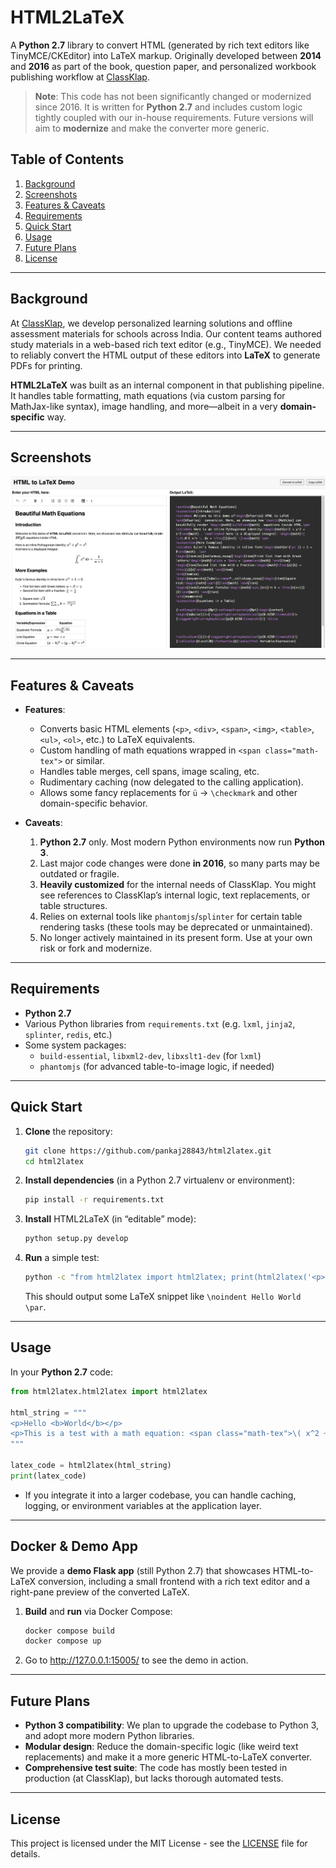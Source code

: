 # HTML2LaTeX

A **Python 2.7** library to convert HTML (generated by rich text editors like TinyMCE/CKEditor) into LaTeX markup. Originally developed between **2014** and **2016** as part of the book, question paper, and personalized workbook publishing workflow at [ClassKlap](https://www.classklap.com/).

> **Note**: This code has not been significantly changed or modernized since 2016. It is written for **Python 2.7** and includes custom logic tightly coupled with our in-house requirements. Future versions will aim to **modernize** and make the converter more generic.

## Table of Contents

1. [Background](#background)
2. [Screenshots](#screenshots)
3. [Features & Caveats](#features--caveats)
4. [Requirements](#requirements)
5. [Quick Start](#quick-start)
6. [Usage](#usage)
7. [Future Plans](#future-plans)
8. [License](#license)

---

## Background

At [ClassKlap](https://www.classklap.com/), we develop personalized learning solutions and offline assessment materials for schools across India. Our content teams authored study materials in a web-based rich text editor (e.g., TinyMCE). We needed to reliably convert the HTML output of these editors into **LaTeX** to generate PDFs for printing.

**HTML2LaTeX** was built as an internal component in that publishing pipeline. It handles table formatting, math equations (via custom parsing for MathJax-like syntax), image handling, and more—albeit in a very **domain-specific** way.

---

## Screenshots

![Screenshot of the demo app](assets/screenshot.png)

---

## Features & Caveats

- **Features**:
  - Converts basic HTML elements (`<p>`, `<div>`, `<span>`, `<img>`, `<table>`, `<ul>`, `<ol>`, etc.) to LaTeX equivalents.
  - Custom handling of math equations wrapped in `<span class="math-tex">` or similar.
  - Handles table merges, cell spans, image scaling, etc.
  - Rudimentary caching (now delegated to the calling application).
  - Allows some fancy replacements for `ü` → `\checkmark` and other domain-specific behavior.

- **Caveats**:
  1. **Python 2.7** only. Most modern Python environments now run **Python 3**.
  2. Last major code changes were done **in 2016**, so many parts may be outdated or fragile.
  3. **Heavily customized** for the internal needs of ClassKlap. You might see references to ClassKlap’s internal logic, text replacements, or table structures.
  4. Relies on external tools like `phantomjs`/`splinter` for certain table rendering tasks (these tools may be deprecated or unmaintained).
  5. No longer actively maintained in its present form. Use at your own risk or fork and modernize.

---

## Requirements

- **Python 2.7**
- Various Python libraries from `requirements.txt` (e.g. `lxml`, `jinja2`, `splinter`, `redis`, etc.)
- Some system packages:
  - `build-essential`, `libxml2-dev`, `libxslt1-dev` (for `lxml`)
  - `phantomjs` (for advanced table-to-image logic, if needed)

---

## Quick Start

1. **Clone** the repository:

   ```bash
   git clone https://github.com/pankaj28843/html2latex.git
   cd html2latex
   ```

2. **Install dependencies** (in a Python 2.7 virtualenv or environment):

   ```bash
   pip install -r requirements.txt
   ```

3. **Install** HTML2LaTeX (in “editable” mode):

   ```bash
   python setup.py develop
   ```

4. **Run** a simple test:

   ```bash
   python -c "from html2latex import html2latex; print(html2latex('<p>Hello World</p>'))"
   ```

   This should output some LaTeX snippet like `\noindent Hello World \par`.

---

## Usage

In your **Python 2.7** code:

```python
from html2latex.html2latex import html2latex

html_string = """
<p>Hello <b>World</b></p>
<p>This is a test with a math equation: <span class="math-tex">\( x^2 + y^2 = z^2 \)</span></p>
"""

latex_code = html2latex(html_string)
print(latex_code)
```

- If you integrate it into a larger codebase, you can handle caching, logging, or environment variables at the application layer.

---

## Docker & Demo App

We provide a **demo Flask app** (still Python 2.7) that showcases HTML-to-LaTeX conversion, including a small frontend with a rich text editor and a right-pane preview of the converted LaTeX.

1. **Build** and **run** via Docker Compose:

   ```bash
   docker compose build
   docker compose up
   ```

2. Go to <http://127.0.0.1:15005/> to see the demo in action.

---

## Future Plans

- **Python 3 compatibility**: We plan to upgrade the codebase to Python 3, and adopt more modern Python libraries.
- **Modular design**: Reduce the domain-specific logic (like weird text replacements) and make it a more generic HTML-to-LaTeX converter.
- **Comprehensive test suite**: The code has mostly been tested in production (at ClassKlap), but lacks thorough automated tests.

---

## License

This project is licensed under the MIT License - see the [LICENSE](LICENSE) file for details.
